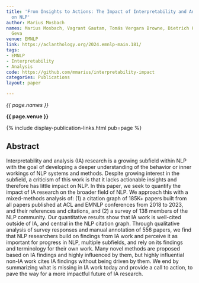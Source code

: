 ```yaml
---
title: 'From Insights to Actions: The Impact of Interpretability and Analysis Research
  on NLP'
author: Marius Mosbach
names: Marius Mosbach, Vagrant Gautam, Tomás Vergara Browne, Dietrich Klakow, Mor
  Geva
venue: EMNLP
link: https://aclanthology.org/2024.emnlp-main.181/
tags:
- EMNLP
- Interpretability
- Analysis
code: https://github.com/mmarius/interpretability-impact
categories: Publications
layout: paper

---
```


*{{ page.names }}*

**{{ page.venue }}**

{% include display-publication-links.html pub=page %}

## Abstract

Interpretability and analysis (IA) research is a growing subfield within NLP with the goal of developing a deeper understanding of the behavior or inner workings of NLP systems and methods. Despite growing interest in the subfield, a criticism of this work is that it lacks actionable insights and therefore has little impact on NLP. In this paper, we seek to quantify the impact of IA research on the broader field of NLP. We approach this with a mixed-methods analysis of: (1) a citation graph of 185K+ papers built from all papers published at ACL and EMNLP conferences from 2018 to 2023, and their references and citations, and (2) a survey of 138 members of the NLP community. Our quantitative results show that IA work is well-cited outside of IA, and central in the NLP citation graph. Through qualitative analysis of survey responses and manual annotation of 556 papers, we find that NLP researchers build on findings from IA work and perceive it as important for progress in NLP, multiple subfields, and rely on its findings and terminology for their own work. Many novel methods are proposed based on IA findings and highly influenced by them, but highly influential non-IA work cites IA findings without being driven by them. We end by summarizing what is missing in IA work today and provide a call to action, to pave the way for a more impactful future of IA research.
